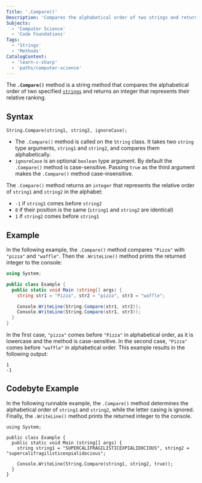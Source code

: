 ```yaml
---
Title: '.Compare()'
Description: 'Compares the alphabetical order of two strings and returns an integer that represents their relative ranking.'
Subjects:
  - 'Computer Science'
  - 'Code Foundations'
Tags:
  - 'Strings'
  - 'Methods'
CatalogContent:
  - 'learn-c-sharp'
  - 'paths/computer-science'
---
```


The **`.Compare()`** method is a string method that compares the alphabetical order of two specified [`strings`](https://www.codecademy.com/resources/docs/c-sharp/strings) and returns an integer that represents their relative ranking.

## Syntax

```pseudo
String.Compare(string1, string2, ignoreCase);
```

- The `.Compare()` method is called on the `String` class. It takes two `string` type arguments, `string1` and `string2`, and compares them alphabetically.
- `ignoreCase` is an optional `boolean` type argument. By default the `.Compare()` method is case-sensitive. Passing `true` as the third argument makes the `.Compare()` method case-insensitive.

The `.Compare()` method returns an `integer` that represents the relative order of `string1` and `string2` in the alphabet:

- `-1` if `string1` comes before `string2`
- `0` if their position is the same (`string1` and `string2` are identical)
- `1` if `string2` comes before `string1`

## Example

In the following example, the `.Compare()` method compares `"Pizza"` with `"pizza"` and `"waffle"`. Then the `.WriteLine()` method prints the returned integer to the console:

```cs
using System;

public class Example {
  public static void Main (string[] args) {
    string str1 = "Pizza", str2 = "pizza", str3 = "waffle";

    Console.WriteLine(String.Compare(str1, str2));
    Console.WriteLine(String.Compare(str1, str3));
  }
}
```

In the first case, `"pizza"` comes before `"Pizza"` in alphabetical order, as it is lowercase and the method is case-sensitive. In the second case, `"Pizza"` comes before `"waffle"` in alphabetical order. This example results in the following output:

```shell
1
-1
```

## Codebyte Example

In the following runnable example, the `.Compare()` method determines the alphabetical order of `string1` and `string2`, while the letter casing is ignored. Finally, the `.WriteLine()` method prints the returned integer to the console.

```codebyte/csharp
using System;

public class Example {
  public static void Main (string[] args) {
    string string1 = "SUPERCALIFRAGILISTICEXPIALIDOCIOUS", string2 = "supercalifragilisticexpialidocious";

    Console.WriteLine(String.Compare(string1, string2, true));
  }
}
```

